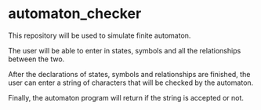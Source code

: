 # automaton_checker

This repository will be used to simulate finite automaton. 

The user will be able to enter in states, symbols and all the relationships between the two. 

After the declarations of states, symbols and relationships are finished, the user can enter a string of characters that will be checked by the automaton. 

Finally, the automaton program will return if the string is accepted or not. 